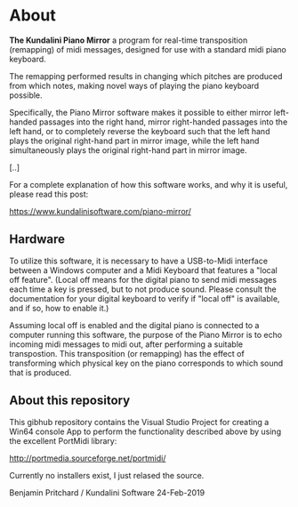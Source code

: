 # About
 
**The Kundalini Piano Mirror** a program for real-time transposition (remapping) of midi messages, designed for use with a standard midi piano keyboard.

The remapping performed results in changing which pitches are produced from which notes, making novel ways of playing the piano keyboard possible.

Specifically, the Piano Mirror software makes it possible to either mirror left-handed passages into the right hand, mirror right-handed passages into the left hand, or to completely reverse the keyboard such that the left hand plays the original right-hand part in mirror image, while the left hand simultaneously plays the original right-hand part in mirror image.

[..] 

For a complete explanation of how this software works, and why it is useful, please read this post:

https://www.kundalinisoftware.com/piano-mirror/

## Hardware

To utilize this software, it is necessary to have a USB-to-Midi interface between a Windows computer and a Midi Keyboard that features a "local off feature". (Local off means for the digital piano to send midi messages each time a key is pressed, but to not produce sound. Please consult the documentation for your digital keyboard to verify if "local off" is available, and if so, how to enable it.)

Assuming local off is enabled and the digital piano is connected to a computer running this software, the purpose of the Piano Mirror is to echo incoming midi messages to midi out, after performing a suitable transpostion. This transposition (or remapping) has the effect of transforming which physical key on the piano corresponds to which sound that is produced. 

## About this repository

This gibhub repository contains the Visual Studio Project for creating a Win64 console App to perform the functionality described above by using the excellent PortMidi library:

http://portmedia.sourceforge.net/portmidi/

Currently no installers exist, I just relased the source. 

Benjamin Pritchard / Kundalini Software
24-Feb-2019
